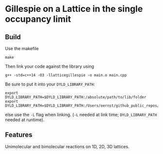 # Gillespie on a Lattice in the single occupancy limit

## Build

Use the makefile
```
make
```
Then link your code against the library using
```
g++ -std=c++14 -O3 -llatticegillespie -o main.o main.cpp
```
Be sure to put it into your `DYLD_LIBRARY_PATH`:
```
export DYLD_LIBRARY_PATH=$DYLD_LIBRARY_PATH:/absolute/path/to/lib/folder
export DYLD_LIBRARY_PATH=$DYLD_LIBRARY_PATH:/Users/oernst/github_public_repos/LatticeGillespieCpp/lib
```
else use the `-L` flag when linking. (`-L` needed at link time; `DYLD_LIBRARY_PATH` needed at runtime).

## Features

Unimolecular and bimolecular reactions on 1D, 2D, 3D lattices.

